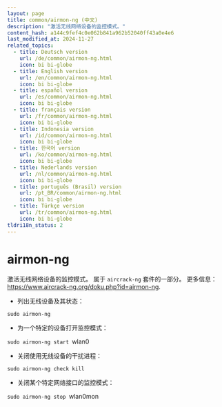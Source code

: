 ```yaml
---
layout: page
title: common/airmon-ng (中文)
description: "激活无线网络设备的监控模式。"
content_hash: a144c9fef4c0e062b841a962b52040ff43a0e4e6
last_modified_at: 2024-11-27
related_topics:
  - title: Deutsch version
    url: /de/common/airmon-ng.html
    icon: bi bi-globe
  - title: English version
    url: /en/common/airmon-ng.html
    icon: bi bi-globe
  - title: español version
    url: /es/common/airmon-ng.html
    icon: bi bi-globe
  - title: français version
    url: /fr/common/airmon-ng.html
    icon: bi bi-globe
  - title: Indonesia version
    url: /id/common/airmon-ng.html
    icon: bi bi-globe
  - title: 한국어 version
    url: /ko/common/airmon-ng.html
    icon: bi bi-globe
  - title: Nederlands version
    url: /nl/common/airmon-ng.html
    icon: bi bi-globe
  - title: português (Brasil) version
    url: /pt_BR/common/airmon-ng.html
    icon: bi bi-globe
  - title: Türkçe version
    url: /tr/common/airmon-ng.html
    icon: bi bi-globe
tldri18n_status: 2
---
```

# airmon-ng

激活无线网络设备的监控模式。
属于 `aircrack-ng` 套件的一部分。
更多信息：<https://www.aircrack-ng.org/doku.php?id=airmon-ng>.

- 列出无线设备及其状态：

`sudo airmon-ng`

- 为一个特定的设备打开监控模式：

`sudo airmon-ng start `<span class="tldr-var badge badge-pill bg-dark-lm bg-white-dm text-white-lm text-dark-dm font-weight-bold">wlan0</span>

- 关闭使用无线设备的干扰进程：

`sudo airmon-ng check kill`

- 关闭某个特定网络接口的监控模式：

`sudo airmon-ng stop `<span class="tldr-var badge badge-pill bg-dark-lm bg-white-dm text-white-lm text-dark-dm font-weight-bold">wlan0mon</span>
